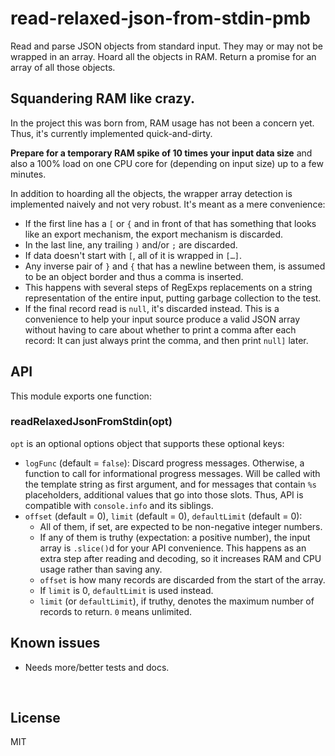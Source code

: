 ﻿
<!--#echo json="package.json" key="name" underline="=" -->
read-relaxed-json-from-stdin-pmb
================================
<!--/#echo -->

<!--#echo json="package.json" key="description" -->
Read and parse JSON objects from standard input. They may or may not be
wrapped in an array. Hoard all the objects in RAM. Return a promise for an
array of all those objects.
<!--/#echo -->



Squandering RAM like crazy.
---------------------------

In the project this was born from, RAM usage has not been a concern yet.
Thus, it's currently implemented quick-and-dirty.

__Prepare for a temporary RAM spike of 10 times your input data size__
and also a 100% load on one CPU core for (depending on input size)
up to a few minutes.

In addition to hoarding all the objects, the wrapper array detection is
implemented naively and not very robust. It's meant as a mere convenience:

* If the first line has a `[` or `{`
  and in front of that has something that looks like an export mechanism,
  the export mechanism is discarded.
* In the last line, any trailing `)` and/or `;` are discarded.
* If data doesn't start with `[`, all of it is wrapped in `[…]`.
* Any inverse pair of `}` and `{` that has a newline between them,
  is assumed to be an object border and thus a comma is inserted.
* This happens with several steps of RegExps replacements on a string
  representation of the entire input, putting garbage collection to the test.
* If the final record read is `null`, it's discarded instead.
  This is a convenience to help your input source produce a valid JSON array
  without having to care about whether to print a comma after each record:
  It can just always print the comma, and then print `null]` later.



API
---

This module exports one function:

### readRelaxedJsonFromStdin(opt)

`opt` is an optional options object that supports these optional keys:

* `logFunc` (default = `false`): Discard progress messages.
  Otherwise, a function to call for informational progress messages.
  Will be called with the template string as first argument, and for messages
  that contain `%s` placeholders, additional values that go into those slots.
  Thus, API is compatible with `console.info` and its siblings.
* `offset` (default = 0), `limit` (default = 0), `defaultLimit` (default = 0):
  * All of them, if set, are expected to be non-negative integer numbers.
  * If any of them is truthy (expectation: a positive number), the input array
    is `.slice()`d for your API convenience.
    This happens as an extra step after reading and decoding,
    so it increases RAM and CPU usage rather than saving any.
  * `offset` is how many records are discarded from the start of the array.
  * If `limit` is 0, `defaultLimit` is used instead.
  * `limit` (or `defaultLimit`), if truthy, denotes the maximum number of
    records to return. `0` means unlimited.






<!--#toc stop="scan" -->



Known issues
------------

* Needs more/better tests and docs.




&nbsp;


License
-------
<!--#echo json="package.json" key=".license" -->
MIT
<!--/#echo -->
